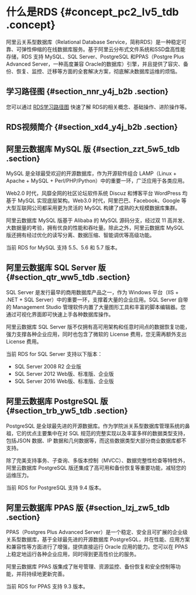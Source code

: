 # 什么是RDS {#concept_pc2_lv5_tdb .concept}

阿里云关系型数据库（Relational Database Service，简称RDS）是一种稳定可靠、可弹性伸缩的在线数据库服务。基于阿里云分布式文件系统和SSD盘高性能存储，RDS 支持 MySQL、SQL Server、PostgreSQL 和PPAS（Postgre Plus Advanced Server，一种高度兼容 Oracle的数据库）引擎，并且提供了容灾、备份、恢复、监控、迁移等方面的全套解决方案，彻底解决数据库运维的烦恼。

## 学习路径图 {#section_nnr_y4j_b2b .section}

您可以通过 [RDS学习路径图](https://help.aliyun.com/learn/learningpath/rds.html) 快速了解 RDS的相关概念、基础操作、进阶操作等。

## RDS视频简介 {#section_xd4_y4j_b2b .section}



## 阿里云数据库 MySQL 版 {#section_zzt_5w5_tdb .section}

MySQL 是全球最受欢迎的开源数据库，作为开源软件组合 LAMP（Linux + Apache + MySQL + Perl/PHP/Python）中的重要一环，广泛应用于各类应用。

Web2.0 时代，风靡全网的社区论坛软件系统 Discuz 和博客平台 WordPress 均基于 MySQL 实现底层架构。Web3.0 时代，阿里巴巴、Facebook、Google 等大型互联网公司都采用更为灵活的 MySQL 构建了成熟的大规模数据库集群。

阿里云数据库 MySQL 版基于 Alibaba 的 MySQL 源码分支，经过双 11 高并发、大数据量的考验，拥有优良的性能和吞吐量。除此之外，阿里云数据库 MySQL 版还拥有经过优化的读写分离、数据压缩、智能调优等高级功能。

当前 RDS for MySQL 支持 5.5、5.6 和 5.7 版本。

## 阿里云数据库 SQL Server 版 {#section_qtr_ww5_tdb .section}

SQL Server 是发行最早的商用数据库产品之一，作为 Windows 平台（IIS + .NET + SQL Server）中的重要一环，支撑着大量的企业应用。SQL Server 自带的 Management Studio 管理软件内置了大量图形工具和丰富的脚本编辑器。您通过可视化界面即可快速上手各种数据库操作。

阿里云数据库 SQL Server 版不仅拥有高可用架构和任意时间点的数据恢复功能，强力支撑各种企业应用，同时也包含了微软的 License 费用，您无需再额外支出 License 费用。

当前 RDS for SQL Server 支持以下版本：

-   SQL Server 2008 R2 企业版
-   SQL Server 2012 Web版、标准版、企业版
-   SQL Server 2016 Web版、标准版、企业版

## 阿里云数据库 PostgreSQL 版 {#section_trb_yw5_tdb .section}

PostgreSQL 是全球最先进的开源数据库。作为学院派关系型数据库管理系统的鼻祖，它的优点主要集中在对 SQL 规范的完整实现以及丰富多样的数据类型支持，包括JSON 数据、IP 数据和几何数据等，而这些数据类型大部分商业数据库都不支持。

除了完美支持事务、子查询、多版本控制（MVCC）、数据完整性检查等特性外，阿里云数据库 PostgreSQL 版还集成了高可用和备份恢复等重要功能，减轻您的运维压力。

当前 RDS for PostgreSQL 支持 9.4 版本。

## 阿里云数据库 PPAS 版 {#section_lzj_zw5_tdb .section}

PPAS（Postgres Plus Advanced Server）是一个稳定、安全且可扩展的企业级关系型数据库，基于全球最先进的开源数据库 PostgreSQL，并在性能、应用方案和兼容性等方面进行了增强，提供直接运行 Oracle 应用的能力。您可以在 PPAS 上稳定地运行各种企业应用，同时得到更高性价比的服务。

阿里云数据库 PPAS 版集成了账号管理、资源监控、备份恢复和安全控制等功能，并将持续地更新完善。

当前 RDS for PPAS 支持 9.3 版本。

